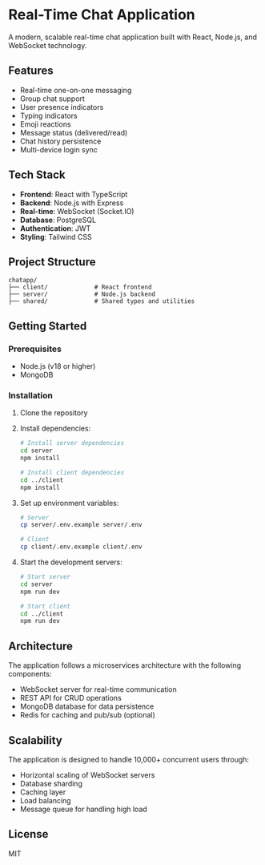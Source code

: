 # Real-Time Chat Application

A modern, scalable real-time chat application built with React, Node.js, and WebSocket technology.

## Features

- Real-time one-on-one messaging
- Group chat support
- User presence indicators
- Typing indicators
- Emoji reactions
- Message status (delivered/read)
- Chat history persistence
- Multi-device login sync

## Tech Stack

- **Frontend**: React with TypeScript
- **Backend**: Node.js with Express
- **Real-time**: WebSocket (Socket.IO)
- **Database**: PostgreSQL
- **Authentication**: JWT
- **Styling**: Tailwind CSS

## Project Structure

```
chatapp/
├── client/             # React frontend
├── server/             # Node.js backend
├── shared/             # Shared types and utilities
```

## Getting Started

### Prerequisites

- Node.js (v18 or higher)
- MongoDB

### Installation

1. Clone the repository
2. Install dependencies:
   ```bash
   # Install server dependencies
   cd server
   npm install

   # Install client dependencies
   cd ../client
   npm install
   ```

3. Set up environment variables:
   ```bash
   # Server
   cp server/.env.example server/.env
   
   # Client
   cp client/.env.example client/.env
   ```

4. Start the development servers:
   ```bash
   # Start server
   cd server
   npm run dev

   # Start client
   cd ../client
   npm run dev
   ```

## Architecture

The application follows a microservices architecture with the following components:

- WebSocket server for real-time communication
- REST API for CRUD operations
- MongoDB database for data persistence
- Redis for caching and pub/sub (optional)

## Scalability

The application is designed to handle 10,000+ concurrent users through:

- Horizontal scaling of WebSocket servers
- Database sharding
- Caching layer
- Load balancing
- Message queue for handling high load

## License

MIT 